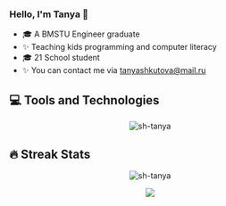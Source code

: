 ### Hello, I'm Tanya 👋
- 🎓 A BMSTU Engineer graduate
- ✨ Teaching kids programming and computer literacy
- 🎓 21 School student
- ✨ You can contact me via tanyashkutova@mail.ru

## 💻 Tools and Technologies
<p align="center"><img src="https://github-readme-stats.vercel.app/api/top-langs/?username=sh-tanya&layout=compact&theme=onedark&hide_border=true&hide=objective-c&langs_count=7" alt="sh-tanya" /></p>

## 🔥 Streak Stats
<p align="center"><img src="https://github-readme-streak-stats.herokuapp.com?user=sh-tanya&theme=onedark&hide_border=true&date_format=j%20M%5B%20Y%5D&ring=ffdcac&fire=FF4E15" alt="sh-tanya" /></p>

<!-- <p align="center"><img src="https://activity-graph.herokuapp.com/graph?username=sh-tanya&theme=onedark&line=ffdcac&point=FF4E15&custom_title=Recent+activity" alt="sh-tanya" /></p> -->

<p align="center">
  <img src="https://komarev.com/ghpvc/?username=sh-tanya&style=for-the-badge&color=6f5163">
</p>
